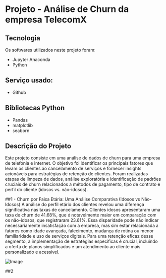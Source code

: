 # Projeto - Análise de Churn da empresa TelecomX

## Tecnologia

Os softwares utilizados neste projeto foram:

* Jupyter Anaconda
* Python


## Serviço usado:

* Github


## Bibliotecas Python

* Pandas
* matplotlib
* seaborn

## Descrição do Projeto </h1>
Este projeto consiste em uma análise de dados de churn para uma empresa de telefonia e internet. O objetivo foi identificar os principais fatores que levam os clientes ao cancelamento de serviços e fornecer insights acionáveis para estratégias de retenção de clientes. Foram realizadas etapas de limpeza de dados, análise exploratória e identificação de padrões cruciais de churn relacionados a métodos de pagamento, tipo de contrato e perfil do cliente (idosos vs. não-idosos).


##1 - Churn por Faixa Etária: Uma Análise Comparativa (Idosos vs Não-Idosos)
A análise do perfil etário dos clientes revelou uma diferença significativa nas taxas de cancelamento. Clientes idosos apresentaram uma taxa de churn de 41.68%, que é notavelmente maior em comparação com os não-idosos, que registraram 23.61%.
Essa disparidade pode não indicar necessariamente insatisfação com a empresa, mas sim estar relacionada a fatores como idade avançada, falecimento, mudança de rotina ou menor familiaridade e uso de serviços digitais. Para uma retenção eficaz desse segmento, a implementação de estratégias específicas é crucial, incluindo a oferta de planos simplificados e um atendimento ao cliente mais personalizado e acessível.

![Image](https://github.com/user-attachments/assets/4068c5d2-0acd-45a9-bc71-19efd006b846)


##2 

